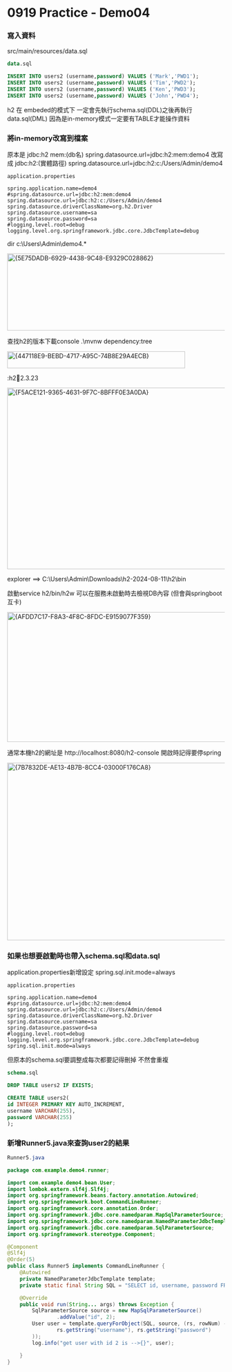 # 0919 Practice - Demo04

### 寫入資料
src/main/resources/data.sql

```sql
data.sql

INSERT INTO users2 (username,password) VALUES ('Mark','PWD1');
INSERT INTO users2 (username,password) VALUES ('Tim','PWD2');
INSERT INTO users2 (username,password) VALUES ('Ken','PWD3');
INSERT INTO users2 (username,password) VALUES ('John','PWD4');
```
h2 在 embeded的模式下 一定會先執行schema.sql(DDL)之後再執行data.sql(DML) 
因為是in-memory模式一定要有TABLE才能操作資料


###  將in-memory改寫到檔案

原本是 jdbc:h2 mem:(db名)
spring.datasource.url=jdbc:h2:mem:demo4
改寫成 jdbc:h2:(實體路徑)
spring.datasource.url=jdbc:h2:c:/Users/Admin/demo4

```properties
application.properties

spring.application.name=demo4
#spring.datasource.url=jdbc:h2:mem:demo4
spring.datasource.url=jdbc:h2:c:/Users/Admin/demo4
spring.datasource.driverClassName=org.h2.Driver
spring.datasource.username=sa
spring.datasource.password=sa
#logging.level.root=debug
logging.level.org.springframework.jdbc.core.JdbcTemplate=debug
```

dir c:\Users\Admin\demo4.*

<img width="628" height="178" alt="{5E75DADB-6929-4438-9C48-E9329C028862}" src="https://github.com/user-attachments/assets/5a42fcfb-b46a-4c49-83ef-6fbf584da0a1" />


查找h2的版本下載console
.\mvnw dependency:tree

<img width="412" height="39" alt="{447118E9-BEBD-4717-A95C-74B8E29A4ECB}" src="https://github.com/user-attachments/assets/bb13bf00-4232-45bd-b32a-744f0e991707" />

:h2:jar:2.3.23

<img width="850" height="419" alt="{F5ACE121-9365-4631-9F7C-8BFFF0E3A0DA}" src="https://github.com/user-attachments/assets/1e822cb0-4b08-472e-b570-a5890bb9edc8" />

explorer ==> C:\Users\Admin\Downloads\h2-2024-08-11\h2\bin

啟動service h2/bin/h2w 可以在服務未啟動時去檢視DB內容  (但會與springboot 互卡)

<img width="676" height="300" alt="{AFDD7C17-F8A3-4F8C-8FDC-E9159077F359}" src="https://github.com/user-attachments/assets/09b2625f-019a-45ba-940c-904a4cc14ca9" />

通常本機h2的網址是
http://localhost:8080/h2-console
開啟時記得要停spring


<img width="668" height="410" alt="{7B7832DE-AE13-4B7B-8CC4-03000F176CA8}" src="https://github.com/user-attachments/assets/46fb824a-5ef2-4c89-8e09-5c858ce840c7" />


###  如果也想要啟動時也帶入schema.sql和data.sql

application.properties新增設定 spring.sql.init.mode=always 

```properties
application.properties

spring.application.name=demo4
#spring.datasource.url=jdbc:h2:mem:demo4
spring.datasource.url=jdbc:h2:c:/Users/Admin/demo4
spring.datasource.driverClassName=org.h2.Driver
spring.datasource.username=sa
spring.datasource.password=sa
#logging.level.root=debug
logging.level.org.springframework.jdbc.core.JdbcTemplate=debug
spring.sql.init.mode=always
```


但原本的schema.sql要調整成每次都要記得刪掉 不然會重複


```sql
schema.sql

DROP TABLE users2 IF EXISTS;

CREATE TABLE users2(
id INTEGER PRIMARY KEY AUTO_INCREMENT,
username VARCHAR(255),
password VARCHAR(255)
);
```

###  新增Runner5.java來查詢user2的結果

```java
Runner5.java

package com.example.demo4.runner;

import com.example.demo4.bean.User;
import lombok.extern.slf4j.Slf4j;
import org.springframework.beans.factory.annotation.Autowired;
import org.springframework.boot.CommandLineRunner;
import org.springframework.core.annotation.Order;
import org.springframework.jdbc.core.namedparam.MapSqlParameterSource;
import org.springframework.jdbc.core.namedparam.NamedParameterJdbcTemplate;
import org.springframework.jdbc.core.namedparam.SqlParameterSource;
import org.springframework.stereotype.Component;

@Component
@Slf4j
@Order(5)
public class Runner5 implements CommandLineRunner {
    @Autowired
    private NamedParameterJdbcTemplate template;
    private static final String SQL = "SELECT id, username, password FROM users2 WHERE id=:id";

    @Override
    public void run(String... args) throws Exception {
        SqlParameterSource source = new MapSqlParameterSource()
                .addValue("id", 2);
        User user = template.queryForObject(SQL, source, (rs, rowNum) -> new User(
                rs.getString("username"), rs.getString("password")
        ));
        log.info("get user with id 2 is -->{}", user);

    }
}
```

